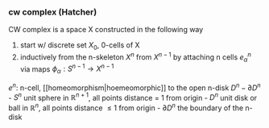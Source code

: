 ### cw complex (Hatcher)
CW complex is a space X constructed in the following way
1. start w/ discrete set $X_0$, 0-cells of X
2. inductively from the n-skeleton $X^n$ from $X^{n-1}$ by attaching n cells $e^{n}_{\alpha}$ via maps $\phi_{\alpha}:S^{n-1}\rightarrow X^{n-1}$  

$e^{n}$: n-cell, [[homeomorphism|hoemeomorphic]] to the open n-disk $D^{n}-\partial D^{n}$ 
    - $S^{n}$ unit sphere in $\mathbb{R}^{n+1}$, all points distance = 1 from origin
    - $D^{n}$ unit disk or ball in $\mathbb{R}^{n}$, all points distance $\leq 1$ from origin
    - $\partial D^{n}$ the boundary of the n-disk
